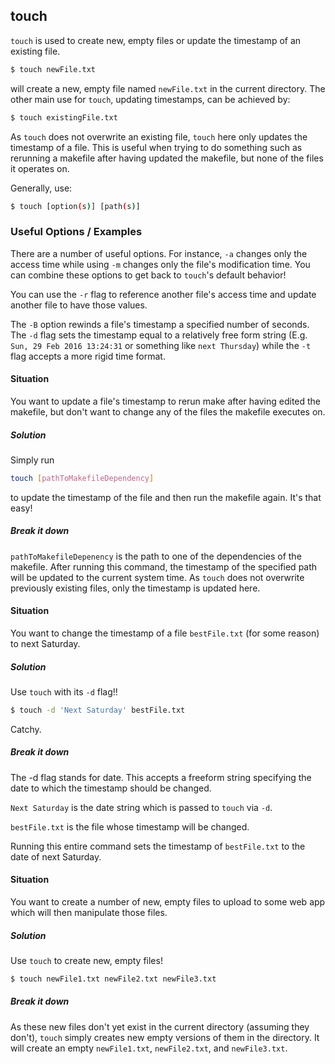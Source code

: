 ---
---

touch
--

`touch` is used to create new, empty files or update the timestamp of an existing file.

~~~ bash
$ touch newFile.txt
~~~

<!--more-->

will create a new, empty file named `newFile.txt` in the current directory.  The other main use for `touch`, updating timestamps, can be achieved by:

~~~ bash
$ touch existingFile.txt
~~~

As `touch` does not overwrite an existing file, `touch` here only updates the timestamp of a file.  This is useful
when trying to do something such as rerunning a makefile after having updated the makefile, but none of the files it operates on.

Generally, use:

~~~ bash
$ touch [option(s)] [path(s)]
~~~

### Useful Options / Examples

There are a number of useful options.  For instance, `-a` changes only the access time 
while using `-m` changes only the file's modification time.  You can combine these options
to get back to `touch`'s default behavior!

You can use the `-r` flag to reference another file's access time and update another file
to have those values.

The `-B` option rewinds a file's timestamp a specified number of seconds.  The `-d` flag
sets the timestamp equal to a relatively free form string (E.g. `Sun, 29 Feb 2016 13:24:31` or 
something like `next Thursday`) while the `-t` flag accepts a more rigid time format.

#### Situation

You want to update a file's timestamp to rerun make after having edited the makefile,
but don't want to change any of the files the makefile executes on.

##### Solution

Simply run 

~~~~bash
touch [pathToMakefileDependency]
~~~~

to update the timestamp of the file and then run the makefile again. It's that easy!

##### Break it down

`pathToMakefileDepenency` is the path to one of the dependencies of the makefile.  After
running this command, the timestamp of the specified path will be updated to the current
system time.  As `touch` does not overwrite previously existing files, only the timestamp is 
updated here.

#### Situation

You want to change the timestamp of a file `bestFile.txt` (for some reason) to next Saturday.

##### Solution

Use `touch` with its `-d` flag!!

~~~~bash
$ touch -d 'Next Saturday' bestFile.txt
~~~~

Catchy.

##### Break it down

The -d flag stands for date.  This accepts a freeform string specifying the date
to which the timestamp should be changed.  

`Next Saturday` is the date string which is passed to `touch` via `-d`.

`bestFile.txt` is the file whose timestamp will be changed.

Running this entire command sets the timestamp of `bestFile.txt` to the date of next
Saturday.

#### Situation

You want to create a number of new, empty files to upload to some web app which will
then manipulate those files.

##### Solution

Use `touch` to create new, empty files!

~~~~bash
$ touch newFile1.txt newFile2.txt newFile3.txt
~~~~

##### Break it down

As these new files don't yet exist in the current directory (assuming they don't), 
`touch` simply creates new empty versions of them in the directory.  It will create
an empty `newFile1.txt`, `newFile2.txt`, and `newFile3.txt`.
